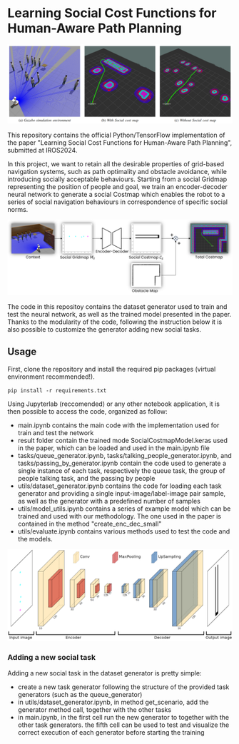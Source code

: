 # Learning Social Cost Functions for Human-Aware Path Planning

<p align="center">
  <img src="/images/General.png" width="700"/>
</p>

This repository contains the official Python/TensorFlow implementation of the paper "Learning Social Cost Functions for Human-Aware Path Planning", submitted at IROS2024.

In this project, we want to retain all the desirable properties of grid-based navigation systems, such as path optimality and obstacle avoidance, while introducing socially acceptable behaviours. Starting from a social Gridmap representing the position of people and goal, we train an encoder-decoder neural network to generate a social Costmap which enables the robot to a series of social navigation behaviours in correspondence of specific social norms.

<p align="center">
  <img src="/images/Pipeline.png" width="700"/>
</p>

The code in this repositoy contains the dataset generator used to train and test the neural network, as well as the trained model presented in the paper. Thanks to the modularity of the code, following the instruction below it is also possible to customize the generator adding new social tasks.

## Usage
First, clone the repository and install the required pip packages (virtual environment recommended!).

```
pip install -r requirements.txt
```

Using Jupyterlab (reccomended) or any other notebook application, it is then possible to access the code, organized as follow:

 - main.ipynb contains the main code with the implementation used for train and test the network
 - result folder contain the trained mode SocialCostmapModel.keras used in the paper, which can be loaded and used in the main.ipynb file
 - tasks/queue_generator.ipynb, tasks/talking_people_generator.ipynb, and tasks/passing_by_generator.ipynb contain the code used to generate a single instance of each task, respectively the queue task, the group of people talking task, and the passing by people
 - utils/dataset_generator.ipynb contains the code for loading each task generator and providing a single input-image/label-image pair sample, as well as the generator with a predefined number of samples
 - utils/model_utils.ipynb contains a series of example model which can be trained and used with our methodology. The one used in the paper is contained in the method "create_enc_dec_small"
 - utils/evaluate.ipynb contains various methods used to test the code and the models.

<p align="center">
  <img src="/images/Network_structure.png" width="700"/>
</p>

### Adding a new social task
Adding a new social task in the dataset generator is pretty simple:

 - create a new task generator following the structure of the provided task generators (such as the queue_generator)
 - in utils/dataset_generator.ipynb, in method get_scenario, add the generator method call, together with the other tasks
 - in main.ipynb, in the first cell run the new generator to together with the other task generators. the fifth cell can be used to test and visualize the correct execution of each generator before starting the training